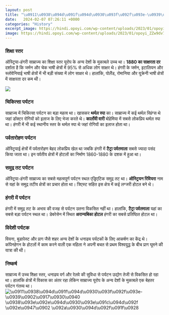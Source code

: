 ```yaml
---
layout: post
title: "\u0911\u0938\u094d\u091f\u094d\u0930\u093f\u092f\u093e-\u0939\u0902\u0917\u0930\u0940 \u0938\u093e\u092e\u094d\u0930\u093e\u091c\u094d\u092f \u092e\u0947\u0902 \u092a\u0930\u094d\u092f\u091f\u0928"
date:   2024-02-07 07:26:11 +0000
categories: "History"
excerpt_image: https://hindi.opoyi.com/wp-content/uploads/2023/01/opoyi_ZZw9dv7Hg.jpg
image: https://hindi.opoyi.com/wp-content/uploads/2023/01/opoyi_ZZw9dv7Hg.jpg
---
```


### शिक्षा स्तर 
ऑस्ट्रिया-हंगरी साम्राज्य का शिक्षा स्तर यूरोप के अन्य देशों के मुकाबले उच्च था। **1880 का साक्षरता दर** दर्शाता है कि जर्मन और चेक भाषी क्षेत्रों में 95% से अधिक लोग साक्षर थे। हंगरी के जर्मन, इटालियन और स्लोवेनियाई भाषी क्षेत्रों में भी बड़ी संख्या में लोग साक्षर थे। हालांकि, पोलैंड, रोमानिया और यूक्रेनी भाषी क्षेत्रों में साक्षरता दर कम थी। 

![](https://hindi.opoyi.com/wp-content/uploads/2023/01/opoyi_EzZxB0NAS.jpg)
### चिकित्सा पर्यटन
साम्राज्य में चिकित्सा पर्यटन का बड़ा महत्व था। खासकर **थर्मल स्पा** का। साम्राज्य में कई थर्मल स्प्रिंग्स थे जहां डॉक्टर रोगियों को इलाज के लिए भेजा करते थे। **कार्लोवी वारी** बोहेमिया में सबसे लोकप्रिय थर्मल स्पा था। हंगरी में भी कई स्थानीय स्तर के थर्मल स्पा थे जहां रोगियों का इलाज होता था।
### पर्वतारोहण पर्यटन
ऑस्ट्रियाई क्षेत्रों में पर्वतारोहण बेहद लोकप्रिय खेल था जबकि हंगरी में **टैट्रा पर्वतमाला** सबसे ज्यादा पसंद किया जाता था। इन पर्वतीय क्षेत्रों में होटलों का निर्माण 1860-1880 के दशक में हुआ था। 
### समुद्र तट पर्यटन
ऑस्ट्रिया-हंगरी साम्राज्य का सबसे महत्वपूर्ण पर्यटन स्थल एड्रिएटिक समुद्र तट था। **ऑस्ट्रियन रिवियरा** नाम से यहां के समुद्र तटीय क्षेत्रों का प्रचार होता था। त्रिएस्ट सहित इस क्षेत्र में कई लग्जरी होटल बने थे।
### हंगरी में पर्यटन 
हंगरी में समुद्र तट के अभाव की वजह से पर्यटन उतना विकसित नहीं था। हालांकि, **टैट्रा पर्वतमाला** यहां का सबसे बड़ा पर्यटन स्थल था। डेबरेसेन में स्थित **अरान्यबिका होटल** हंगरी का सबसे प्रतिष्ठित होटल था।
### विदेशी पर्यटक
वियना, बुडापेस्ट और प्राग जैसे शहर अन्य देशों के धनाढ्य पर्यटकों के लिए आकर्षण का केंद्र थे। कॉपेनहेगन के होटलों में काम करने वाली एक महिला ने अपनी बचत से प्रथम विश्वयुद्ध के बीच प्राग घूमने की यात्रा की थी। 
### निष्कर्ष
साम्राज्य में उच्च शिक्षा स्तर, धनाढ्य वर्ग और रेलवे की सुविधा से पर्यटन उद्योग तेजी से विकसित हो रहा था। हालांकि क्षेत्रों में विकास का अंतर रहा लेकिन साम्राज्य यूरोप के अन्य देशों के मुकाबले एक बेहतर पर्यटन गंतव्य था।
![\u0911\u0938\u094d\u091f\u094d\u0930\u093f\u092f\u093e-\u0939\u0902\u0917\u0930\u0940 \u0938\u093e\u092e\u094d\u0930\u093e\u091c\u094d\u092f \u092e\u0947\u0902 \u092a\u0930\u094d\u092f\u091f\u0928](https://hindi.opoyi.com/wp-content/uploads/2023/01/opoyi_ZZw9dv7Hg.jpg)